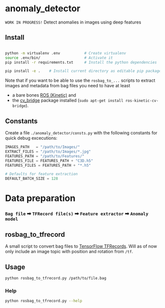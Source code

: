 # anomaly_detector
`WORK IN PROGRESS!`
Detect anomalies in images using deep features

## Install
```bash

python -m virtualenv .env           # Create virtualenv
source .env/bin/                    # Activate it
pip install -r requirements.txt     # Install the python dependencies

pip install -e .    # Install current directory as editable pip package
```
Note that if you want to be able to use the `rosbag_to_...` scripts to extract images and metadata from bag files you need to have at least
- a bare bones [ROS (Kinetic)](http://wiki.ros.org/kinetic/Installation/Ubuntu) and
- the [cv_bridge](http://wiki.ros.org/cv_bridge) package installed (`sudo apt-get install ros-kinetic-cv-bridge`).

## Constants
Create a file `./anomaly_detector/consts.py` with the following constants for quick debug excecutions:
```python
IMAGES_PATH   = "/path/to/Images/"
EXTRACT_FILES = "/path/to/Images/*.jpg"
FEATURES_PATH = "/path/to/Features/"
FEATURES_FILE = FEATURES_PATH + "C3D.h5"
FEATURES_FILES = FEATURES_PATH + "*.h5"

# Defaults for feature extraction
DEFAULT_BATCH_SIZE = 128
```

# Data preparation

### `Bag file` ➡ `TFRecord file(s)` ➡ `Feature extractor` ➡ `Anomaly model`

## rosbag_to_tfrecord

A small script to convert bag files to [TensorFlow TFRecords](https://www.tensorflow.org/tutorials/load_data/tfrecord). Will as of now only include an image topic with position and rotation from `/tf`.

## Usage
```bash
python rosbag_to_tfrecord.py /path/to/file.bag
```

### Help
```sh
python rosbag_to_tfrecord.py --help
```